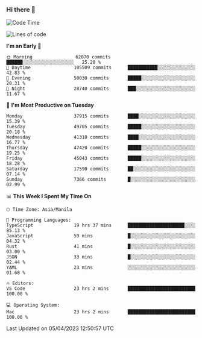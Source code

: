 ### Hi there 👋

<!--START_SECTION:waka-->
![Code Time](http://img.shields.io/badge/Code%20Time-3%2C813%20hrs%2027%20mins-blue)

![Lines of code](https://img.shields.io/badge/From%20Hello%20World%20I%27ve%20Written-99.8%20million%20lines%20of%20code-blue)

**I'm an Early 🐤** 

```text
🌞 Morning                62070 commits       ██████░░░░░░░░░░░░░░░░░░░   25.20 % 
🌆 Daytime                105509 commits      ███████████░░░░░░░░░░░░░░   42.83 % 
🌃 Evening                50030 commits       █████░░░░░░░░░░░░░░░░░░░░   20.31 % 
🌙 Night                  28740 commits       ███░░░░░░░░░░░░░░░░░░░░░░   11.67 % 
```
📅 **I'm Most Productive on Tuesday** 

```text
Monday                   37915 commits       ████░░░░░░░░░░░░░░░░░░░░░   15.39 % 
Tuesday                  49705 commits       █████░░░░░░░░░░░░░░░░░░░░   20.18 % 
Wednesday                41310 commits       ████░░░░░░░░░░░░░░░░░░░░░   16.77 % 
Thursday                 47420 commits       █████░░░░░░░░░░░░░░░░░░░░   19.25 % 
Friday                   45043 commits       █████░░░░░░░░░░░░░░░░░░░░   18.28 % 
Saturday                 17590 commits       ██░░░░░░░░░░░░░░░░░░░░░░░   07.14 % 
Sunday                   7366 commits        █░░░░░░░░░░░░░░░░░░░░░░░░   02.99 % 
```


📊 **This Week I Spent My Time On** 

```text
🕑︎ Time Zone: Asia/Manila

💬 Programming Languages: 
TypeScript               19 hrs 37 mins      █████████████████████░░░░   85.13 % 
JavaScript               59 mins             █░░░░░░░░░░░░░░░░░░░░░░░░   04.32 % 
Rust                     41 mins             █░░░░░░░░░░░░░░░░░░░░░░░░   03.00 % 
JSON                     33 mins             █░░░░░░░░░░░░░░░░░░░░░░░░   02.44 % 
YAML                     23 mins             ░░░░░░░░░░░░░░░░░░░░░░░░░   01.68 % 

🔥 Editors: 
VS Code                  23 hrs 2 mins       █████████████████████████   100.00 % 

💻 Operating System: 
Mac                      23 hrs 2 mins       █████████████████████████   100.00 % 
```


 Last Updated on 05/04/2023 12:50:57 UTC
<!--END_SECTION:waka-->


<!--
**rad182/rad182** is a ✨ _special_ ✨ repository because its `README.md` (this file) appears on your GitHub profile.

Here are some ideas to get you started:

- 🔭 I’m currently working on ...
- 🌱 I’m currently learning ...
- 👯 I’m looking to collaborate on ...
- 🤔 I’m looking for help with ...
- 💬 Ask me about ...
- 📫 How to reach me: ...
- 😄 Pronouns: ...
- ⚡ Fun fact: ...
-->
